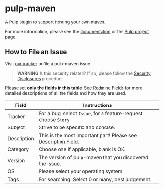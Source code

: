 # pulp-maven

A Pulp plugin to support hosting your own maven.

For more information, please see the [documentation](docs/index.rst) or the [Pulp project page](https://pulpproject.org/).


How to File an Issue
--------------------

Visit [our tracker](https://pulp.plan.io/projects/maven-plugin/issues/new) to file a pulp-maven issue.

> **WARNING** Is this security related? If so, please follow the [Security Disclosures](https://docs.pulpproject.org/pulpcore/bugs-features.html#security-bugs) procedure.

Please set **only the fields in this table**. See [Redmine Fields](https://docs.pulpproject.org/pulpcore/bugs-features.html#redmine-fields) for more detailed
descriptions of all the fields and how they are used.

| Field | Instructions |
| ----- | ----------- |
| Tracker | For a bug, select `Issue`, for a feature-request, choose `Story` |
| Subject | Strive to be specific and concise. |
| Description | This is the most important part! Please see [Description Field](https://docs.pulpproject.org/bugs-features.html#issue-description). |
| Category | Choose one if applicable, blank is OK. |
| Version | The version of pulp-maven that you discovered the issue. |
| OS | Please select your operating system. |
| Tags | For searching. Select 0 or many, best judgement. |
